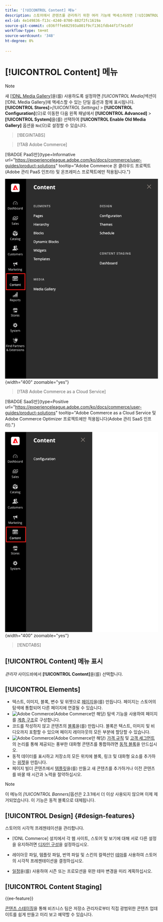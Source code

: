 ```yaml
---
title: '[!UICONTROL Content] 메뉴'
description: 스토어에서 콘텐츠를 관리하기 위한 여러 기능에 액세스하려면 [!UICONTROL Content] 메뉴를 사용하십시오.
exl-id: 4e149836-f13c-4240-8700-882f2fc1619a
source-git-commit: c036fffe602593a801f9cf1361fdb44f1f7e1d5f
workflow-type: tm+mt
source-wordcount: '348'
ht-degree: 0%

---
```


# [!UICONTROL Content] 메뉴

>[!NOTE]
>
>새 [[!DNL Media Gallery]](media-gallery.md)을(를) 사용하도록 설정하면 _[!UICONTROL Media]_&#x200B;섹션이 [!DNL Media Gallery]에 액세스할 수 있는 단일 옵션과 함께 표시됩니다.**[!UICONTROL Stores]**>_[!UICONTROL Settings]_ > **[!UICONTROL Configuration]**(으)로 이동한 다음 왼쪽 패널에서 **[!UICONTROL Advanced]** > **[!UICONTROL System]**&#x200B;을(를) 선택하여 **[!UICONTROL Enable Old Media Gallery]** 옵션을 `No`(으)로 설정할 수 있습니다.

>[!BEGINTABS]

>[!TAB Adobe Commerce]

[!BADGE PaaS만]{type=Informative url="https://experienceleague.adobe.com/ko/docs/commerce/user-guides/product-solutions" tooltip="Adobe Commerce 온 클라우드 프로젝트(Adobe 관리 PaaS 인프라) 및 온프레미스 프로젝트에만 적용됩니다."}

![관리자에 표시되는 [!UICONTROL Content] 메뉴](./assets/admin-menu-content.png){width="400" zoomable="yes"}

>[!TAB Adobe Commerce as a Cloud Service]

[!BADGE SaaS만]{type=Positive url="https://experienceleague.adobe.com/ko/docs/commerce/user-guides/product-solutions" tooltip="Adobe Commerce as a Cloud Service 및 Adobe Commerce Optimizer 프로젝트에만 적용됩니다(Adobe 관리 SaaS 인프라)."}

![관리자에 표시되는 [!UICONTROL Content] 메뉴](./assets/admin-menu-content-accs.png){width="400" zoomable="yes"}

>[!ENDTABS]

## [!UICONTROL Content] 메뉴 표시

_관리자_ 사이드바에서 **[!UICONTROL Content]**&#x200B;을(를) 선택합니다.

## [!UICONTROL Elements]

- 텍스트, 이미지, 블록, 변수 및 위젯으로 [페이지](pages.md)을(를) 만듭니다. 페이지는 스토어의 탐색에 통합되어 다른 페이지에 연결될 수 있습니다.
- ![Adobe Commerce](../assets/adobe-logo.svg)(Adobe Commerce만 해당) 탐색 기능을 사용하여 페이지를 [계층 구조](page-hierarchy.md)로 구성합니다.
- 코드를 작성하지 않고 콘텐츠의 [블록](blocks.md)을(를) 만듭니다. 블록은 텍스트, 이미지 및 비디오까지 포함할 수 있으며 페이지 레이아웃의 모든 부분에 할당할 수 있습니다.
- ![Adobe Commerce](../assets/adobe-logo.svg)(Adobe Commerce만 해당) [가격 규칙](../merchandising-promotions/introduction.md#promotions) 및 [고객 세그먼트](../customers/customer-segments.md)의 논리를 통해 제공되는 풍부한 대화형 콘텐츠를 통합하려면 [동적 블록](dynamic-blocks.md)을 만드십시오.
- 동적 데이터를 표시하고 저장소의 모든 위치에 블록, 링크 및 대화형 요소를 추가하는 [위젯](widgets.md)을 만듭니다.
- 페이지 빌더 콘텐츠에서 [템플릿](../page-builder/templates.md)을(를) 만들고 새 콘텐츠를 추가하거나 이전 콘텐츠를 바꿀 때 시간과 노력을 절약하십시오.

>[!NOTE]
>
>이 메뉴의 _[!UICONTROL Banners]_&#x200B;옵션은 2.3.1에서 더 이상 사용되지 않으며 이제 제거되었습니다. 이 기능은 동적 블록으로 대체됩니다.

## [!UICONTROL Design] {#design-features}

스토어의 시각적 프레젠테이션을 관리합니다.

- [!DNL Commerce] 설치에서 각 웹 사이트, 스토어 및 보기에 대해 서로 다른 설정을 유지하려면 [디자인 구성](configuration.md)을 설정하십시오.

- 레이아웃 파일, 템플릿 파일, 번역 파일 및 스킨의 컬렉션인 [테마](themes.md)를 사용하여 스토어의 시각적 프레젠테이션을 결정하십시오.

- [일정](schedule.md)을(를) 사용하여 시즌 또는 프로모션을 위한 테마 변경을 미리 계획하십시오.

## [!UICONTROL Content Staging]

{{ee-feature}}

[콘텐츠 스테이징](content-staging.md)을 통해 비즈니스 팀은 저장소 관리자로부터 직접 광범위한 콘텐츠 업데이트를 쉽게 만들고 미리 보고 예약할 수 있습니다.
